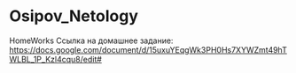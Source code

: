 # Osipov_Netology
 HomeWorks
Ссылка на домашнее задание: https://docs.google.com/document/d/15uxuYEqgWk3PH0Hs7XYWZmt49hTWLBL_1P_Kzl4cqu8/edit#